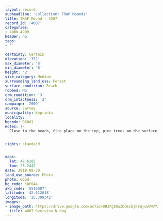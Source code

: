 ```yaml
---
layout: record
subheadline: 'Collection: TRAP Mounds'
title: TRAP Mound - 4007
record_id: '4007'
categories:
- 4000-4999
header: no
tags:
- ''

certainty: Certain
elevation: '372'
max_diameter: '8'
min_diameter: '8'
height: '2'
size_category: Medium
surrounding_land_use: Forest
surface_condition: Beach
robbed: No
crm_condition: '3'
crm_intactness: '2'
campaign: '2009'
source: Survey
municipality: Koprinka
locality: ''
bgcode: DS001
notes: |-
  Close to the beach, fire place on the top, pine trees on the surface.


rights: standard


maps:
  lat: 42.6285
  lon: 25.2442
date: 2018-08-30
land_use_source: Photo
photo: Good
bg_code: КОР044
akb_code: '5510087'
latitude: '42.612818'
longitude: '25.309342'
images:
- image_path: https://drive.google.com/uc?id=0B3Rg88wZDQscbjFrWjcwbWVYZ0E
  title: 4007_Overview_N.dng
---
```

